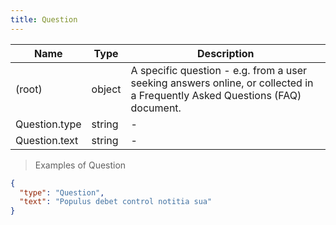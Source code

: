 ```yaml
---
title: Question
---
```

| Name | Type | Description |
|---|---|---|
| (root) | object | A specific question - e.g. from a user seeking answers online, or collected in a Frequently Asked Questions (FAQ) document. |
| Question.type | string | - |
| Question.text | string | - |

> Examples of Question

```json
{
  "type": "Question",
  "text": "Populus debet control notitia sua"
}
```


